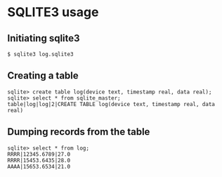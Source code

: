 # SQLITE3 usage

## Initiating sqlite3 

```
$ sqlite3 log.sqlite3
```

## Creating a table

```
sqlite> create table log(device text, timestamp real, data real);
sqlite> select * from sqlite_master;
table|log|log|2|CREATE TABLE log(device text, timestamp real, data real)
```

## Dumping records from the table

```
sqlite> select * from log;
RRRR|12345.6789|27.0
RRRR|15453.6435|28.0
AAAA|15653.6534|21.0
```
